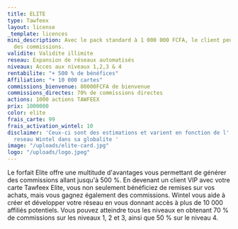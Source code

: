 ```yaml
---
title: ELITE
type: Tawfeex
layout: license
_template: licences
mini_description: Avec le pack standard à 1 000 000 FCFA, le client peut gagner 70%
  des commissions.
validite: Validite illimite
reseau: Expansion de réseaux automatisés
niveaux: Acces aux niveaux 1,2,3 & 4
rentabilite: "+ 500 % de bénéfices"
Affiliation: "+ 10 000 cartes"
commissions_bienvenue: 80000FCFA de bienvenue
commissions_directes: 70% de commissions directes
actions: 1000 actions TAWFEEX
prix: 1000000
color: elite
frais_carte: 99
frais_activation_wintel: 10
disclaimer: 'Ceux-ci sont des estimations et varient en fonction de l''expansion du
  reseau Wintel dans sa globalite '
image: "/uploads/elite-card.jpg"
logo: "/uploads/logo.jpeg"
---
```


Le forfait Elite offre une multitude d'avantages vous permettant de générer des commissions allant jusqu'à 500 %. En devenant un client VIP avec votre carte Tawfeex Elite, vous non seulement bénéficiez de remises sur vos achats, mais vous gagnez également des commissions. Wintel vous aide à créer et développer votre réseau en vous donnant accès à plus de 10 000 affiliés potentiels. Vous pouvez atteindre tous les niveaux en obtenant 70 % de commissions sur les niveaux 1, 2 et 3, ainsi que 50 % sur le niveau 4.

